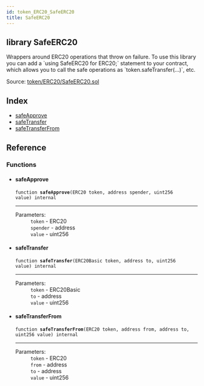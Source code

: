 ```yaml
---
id: token_ERC20_SafeERC20
title: SafeERC20
---
```


<div class="contract-doc"><div class="contract"><h2 class="contract-header"><span class="contract-kind">library</span> SafeERC20</h2><p class="description">Wrappers around ERC20 operations that throw on failure. To use this library you can add a `using SafeERC20 for ERC20;` statement to your contract, which allows you to call the safe operations as `token.safeTransfer(...)`, etc.</p><div class="source">Source: <a href="https://github.com/OpenZeppelin/zeppelin-solidity/blob/v1.10.0/contracts/token/ERC20/SafeERC20.sol" target="_blank">token/ERC20/SafeERC20.sol</a></div></div><div class="index"><h2>Index</h2><ul><li><a href="token_ERC20_SafeERC20.html#safeApprove">safeApprove</a></li><li><a href="token_ERC20_SafeERC20.html#safeTransfer">safeTransfer</a></li><li><a href="token_ERC20_SafeERC20.html#safeTransferFrom">safeTransferFrom</a></li></ul></div><div class="reference"><h2>Reference</h2><div class="functions"><h3>Functions</h3><ul><li><div class="item function"><span id="safeApprove" class="anchor-marker"></span><h4 class="name">safeApprove</h4><div class="body"><code class="signature">function <strong>safeApprove</strong><span>(ERC20 token, address spender, uint256 value) </span><span>internal </span></code><hr/><dl><dt><span class="label-parameters">Parameters:</span></dt><dd><div><code>token</code> - ERC20</div><div><code>spender</code> - address</div><div><code>value</code> - uint256</div></dd></dl></div></div></li><li><div class="item function"><span id="safeTransfer" class="anchor-marker"></span><h4 class="name">safeTransfer</h4><div class="body"><code class="signature">function <strong>safeTransfer</strong><span>(ERC20Basic token, address to, uint256 value) </span><span>internal </span></code><hr/><dl><dt><span class="label-parameters">Parameters:</span></dt><dd><div><code>token</code> - ERC20Basic</div><div><code>to</code> - address</div><div><code>value</code> - uint256</div></dd></dl></div></div></li><li><div class="item function"><span id="safeTransferFrom" class="anchor-marker"></span><h4 class="name">safeTransferFrom</h4><div class="body"><code class="signature">function <strong>safeTransferFrom</strong><span>(ERC20 token, address from, address to, uint256 value) </span><span>internal </span></code><hr/><dl><dt><span class="label-parameters">Parameters:</span></dt><dd><div><code>token</code> - ERC20</div><div><code>from</code> - address</div><div><code>to</code> - address</div><div><code>value</code> - uint256</div></dd></dl></div></div></li></ul></div></div></div>
